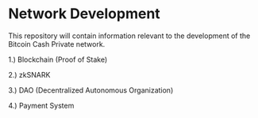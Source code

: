 # Network Development
This repository will contain information relevant to the development of the Bitcoin Cash Private network.

1.) Blockchain (Proof of Stake)

2.) zkSNARK

3.) DAO (Decentralized Autonomous Organization)

4.) Payment System
